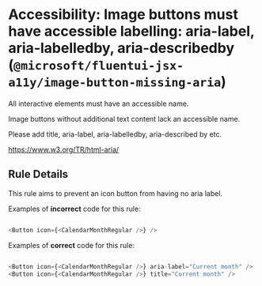 # Accessibility: Image buttons must have accessible labelling: aria-label, aria-labelledby, aria-describedby (`@microsoft/fluentui-jsx-a11y/image-button-missing-aria`)

<!-- end auto-generated rule header -->

<!-- end auto-generated rule header -->

<!-- end auto-generated rule header -->

All interactive elements must have an accessible name.

Image buttons without additional text content lack an accessible name.

Please add title, aria-label, aria-labelledby, aria-described by etc.

<https://www.w3.org/TR/html-aria/>

## Rule Details

This rule aims to prevent an icon button from having no aria label.

Examples of **incorrect** code for this rule:

```js

<Button icon={<CalendarMonthRegular />} />

```

Examples of **correct** code for this rule:

```js

<Button icon={<CalendarMonthRegular />} aria-label="Current month" />
<Button icon={<CalendarMonthRegular />} title="Current month" />

```
